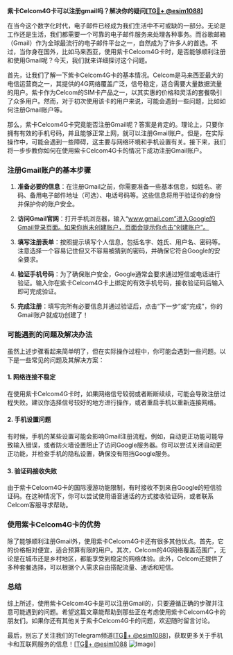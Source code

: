 **紫卡Celcom4G卡可以注册gmail吗？解决你的疑问[[TG💪+ @esim1088](https://t.me/s/esim1088)]**

在当今这个数字化时代，电子邮件已经成为我们生活中不可或缺的一部分。无论是工作还是生活，我们都需要一个可靠的电子邮件服务来处理各种事务。而谷歌邮箱（Gmail）作为全球最流行的电子邮件平台之一，自然成为了许多人的首选。不过，当你身在国外，比如马来西亚，使用紫卡Celcom4G卡时，是否能够顺利注册和使用Gmail呢？今天，我们就来详细探讨这个问题。

首先，让我们了解一下紫卡Celcom4G卡的基本情况。Celcom是马来西亚最大的电信运营商之一，其提供的4G网络覆盖广泛，信号稳定，适合需要大量数据流量的用户。紫卡作为Celcom的SIM卡产品之一，以其实惠的价格和灵活的套餐吸引了众多用户。然而，对于初次使用该卡的用户来说，可能会遇到一些问题，比如如何注册Gmail账户等。

那么，紫卡Celcom4G卡究竟能否注册Gmail呢？答案是肯定的。理论上，只要你拥有有效的手机号码，并且能够正常上网，就可以注册Gmail账户。但是，在实际操作中，可能会遇到一些障碍，这主要与网络环境和手机设置有关。接下来，我们将一步步教你如何在使用紫卡Celcom4G卡的情况下成功注册Gmail账户。

### 注册Gmail账户的基本步骤

1. **准备必要的信息**：在注册Gmail之前，你需要准备一些基本信息，如姓名、密码、备用电子邮件地址（可选）、电话号码等。这些信息将用于验证你的身份并保护你的账户安全。

2. **访问Gmail官网**：打开手机浏览器，输入“www.gmail.com”进入Google的Gmail登录页面。如果你尚未创建账户，页面会提示你点击“创建账户”。

3. **填写注册表单**：按照提示填写个人信息，包括名字、姓氏、用户名、密码等。注意选择一个容易记住但又不容易被猜到的密码，并确保它符合Google的安全要求。

4. **验证手机号码**：为了确保账户安全，Google通常会要求通过短信或电话进行验证。输入你在紫卡Celcom4G卡上绑定的有效手机号码，接收验证码后输入即可完成验证。

5. **完成注册**：填写完所有必要信息并通过验证后，点击“下一步”或“完成”，你的Gmail账户就成功创建了！

### 可能遇到的问题及解决办法

虽然上述步骤看起来简单明了，但在实际操作过程中，你可能会遇到一些问题。以下是一些常见的问题及其解决方案：

#### 1. 网络连接不稳定
在使用紫卡Celcom4G卡时，如果网络信号较弱或者断断续续，可能会导致注册过程失败。建议你选择信号较好的地方进行操作，或者重启手机以重新连接网络。

#### 2. 手机设置问题
有时候，手机的某些设置可能会影响Gmail注册流程。例如，自动更正功能可能导致输入错误，或者防火墙设置阻止了访问Google服务器。你可以尝试关闭自动更正功能，并检查手机的隐私设置，确保没有阻挡Google服务。

#### 3. 验证码接收失败
由于紫卡Celcom4G卡的国际漫游功能限制，有时接收不到来自Google的短信验证码。在这种情况下，你可以尝试使用语音通话的方式接收验证码，或者联系Celcom客服寻求帮助。

### 使用紫卡Celcom4G卡的优势

除了能够顺利注册Gmail外，使用紫卡Celcom4G卡还有很多其他优点。首先，它的价格相对便宜，适合预算有限的用户。其次，Celcom的4G网络覆盖范围广，无论是在城市还是乡村地区，都能享受到稳定的网络体验。此外，Celcom还提供了多种套餐选择，可以根据个人需求自由搭配流量、通话和短信。

### 总结

综上所述，使用紫卡Celcom4G卡是可以注册Gmail的，只要遵循正确的步骤并注意可能遇到的问题。希望这篇文章能帮助到那些正在考虑使用紫卡Celcom4G卡的朋友们。如果你还有其他关于紫卡Celcom4G卡的问题，欢迎随时留言讨论。

最后，别忘了关注我们的Telegram频道[[TG💪+ @esim1088](https://t.me/s/esim1088)]，获取更多关于手机卡和互联网服务的信息！[[TG💪+ @esim1088](https://t.me/s/esim1088) ![Image](https://i.postimg.cc/4NQfJmqS/Snipaste-2025-05-13-00-14-12.png)]